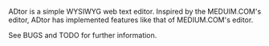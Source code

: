 ADtor is a simple WYSIWYG web text editor. Inspired by the MEDUIM.COM's editor,
ADtor has implemented features like that of MEDIUM.COM's editor.

See BUGS and TODO for further information.
